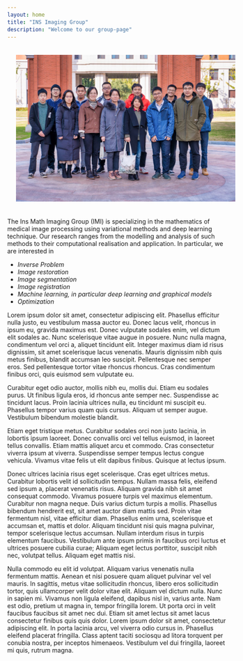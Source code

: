 ```yaml
---
layout: home
title: "INS Imaging Group"
description: "Welcome to our group-page"
---
```



<p><img class="aligncenter wp-image-754"  src="assets/images/team1.jpg" alt="group"  width="750"  hspace="20" vspace="20"/></p>

The Ins Math Imaging Group (IMI) is specializing in the mathematics of medical image processing using variational methods and deep learning technique. Our research ranges from the modelling and analysis of such methods to their computational realisation and application. In particular, we are interested in



<ul>
<li><em>Inverse Problem</em></li>
<li><em>Image restoration</em></li>
<li><em>Image segmentation</em></li>
<li><em>Image registration</em></li>
<li><em>Machine learning, in particular deep learning and graphical models </em></li>
<li><em>Optimization</em></li>
</ul>




Lorem ipsum dolor sit amet, consectetur adipiscing elit. Phasellus efficitur nulla justo, eu vestibulum massa auctor eu. Donec lacus velit, rhoncus in ipsum eu, gravida maximus est. Donec vulputate sodales enim, vel dictum elit sodales ac. Nunc scelerisque vitae augue in posuere. Nunc nulla magna, condimentum vel orci a, aliquet tincidunt elit. Integer maximus diam id risus dignissim, sit amet scelerisque lacus venenatis. Mauris dignissim nibh quis metus finibus, blandit accumsan leo suscipit. Pellentesque nec semper eros. Sed pellentesque tortor vitae rhoncus rhoncus. Cras condimentum finibus orci, quis euismod sem vulputate eu.

Curabitur eget odio auctor, mollis nibh eu, mollis dui. Etiam eu sodales purus. Ut finibus ligula eros, id rhoncus ante semper nec. Suspendisse ac tincidunt lacus. Proin lacinia ultrices nulla, eu tincidunt mi suscipit eu. Phasellus tempor varius quam quis cursus. Aliquam ut semper augue. Vestibulum bibendum molestie blandit.

Etiam eget tristique metus. Curabitur sodales orci non justo lacinia, in lobortis ipsum laoreet. Donec convallis orci vel tellus euismod, in laoreet tellus convallis. Etiam mattis aliquet arcu et commodo. Cras consectetur viverra ipsum at viverra. Suspendisse semper tempus lectus congue vehicula. Vivamus vitae felis ut elit dapibus finibus. Quisque at lectus ipsum.

Donec ultrices lacinia risus eget scelerisque. Cras eget ultrices metus. Curabitur lobortis velit id sollicitudin tempus. Nullam massa felis, eleifend sed ipsum a, placerat venenatis risus. Aliquam gravida nibh sit amet consequat commodo. Vivamus posuere turpis vel maximus elementum. Curabitur non magna neque. Duis varius dictum turpis a mollis. Phasellus bibendum hendrerit est, sit amet auctor diam mattis sed. Proin vitae fermentum nisl, vitae efficitur diam. Phasellus enim urna, scelerisque et accumsan et, mattis et dolor. Aliquam tincidunt nisi quis magna pulvinar, tempor scelerisque lectus accumsan. Nullam interdum risus in turpis elementum faucibus. Vestibulum ante ipsum primis in faucibus orci luctus et ultrices posuere cubilia curae; Aliquam eget lectus porttitor, suscipit nibh nec, volutpat tellus. Aliquam eget mattis nisi.

Nulla commodo eu elit id volutpat. Aliquam varius venenatis nulla fermentum mattis. Aenean et nisi posuere quam aliquet pulvinar vel vel mauris. In sagittis, metus vitae sollicitudin rhoncus, libero eros sollicitudin tortor, quis ullamcorper velit dolor vitae elit. Aliquam vel dictum nulla. Nunc in sapien mi. Vivamus non ligula eleifend, dapibus nisl in, varius ante. Nam est odio, pretium ut magna in, tempor fringilla lorem. Ut porta orci in velit faucibus faucibus sit amet nec dui. Etiam sit amet lectus sit amet lacus consectetur finibus quis quis dolor. Lorem ipsum dolor sit amet, consectetur adipiscing elit. In porta lacinia arcu, vel viverra odio cursus in. Phasellus eleifend placerat fringilla. Class aptent taciti sociosqu ad litora torquent per conubia nostra, per inceptos himenaeos. Vestibulum vel dui fringilla, laoreet mi quis, rutrum magna. 